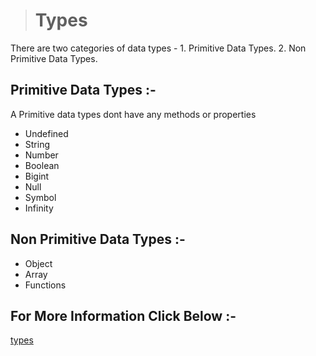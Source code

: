 > # Types
There are two categories of data types -
    1. Primitive Data Types.
    2. Non Primitive Data Types.

## Primitive Data Types :-
 A Primitive data types dont have any methods or properties

* Undefined
* String
* Number
* Boolean
* Bigint
* Null
* Symbol
* Infinity

## Non Primitive Data Types :-
* Object
* Array
* Functions

## For More Information Click Below :-
[types](../js/types/)